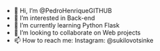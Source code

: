 - 👋 Hi, I’m @PedroHenriqueGITHUB
- 👀 I’m interested in Back-end
- 🌱 I’m currently learning Python Flask
- 💞️ I’m looking to collaborate on Web projects
- 📫 How to reach me: Instagram: @sukilovotsinke

<!---
PedroHenriqueGITHUB/PedroHenriqueGITHUB is a ✨ special ✨ repository because its `README.md` (this file) appears on your GitHub profile.
You can click the Preview link to take a look at your changes.
--->
